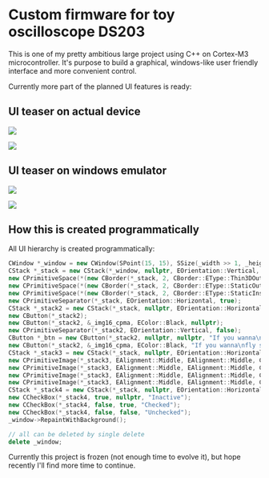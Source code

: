 # Custom firmware for toy oscilloscope DS203
This is one of my pretty ambitious large project using C++ on Cortex-M3 microcontroller. It's purpose to build a graphical, windows-like user friendly interface and more convenient control.

Currently more part of the planned UI features is ready:

## UI teaser on actual device
![](https://raw.github.com/SwInDaMix/swindamix.github.io/master/docs/EtaOscilloscope/UI_teaser1.jpg)

![](https://raw.github.com/SwInDaMix/swindamix.github.io/master/docs/EtaOscilloscope/UI_teaser2.jpg)

## UI teaser on windows emulator
![](https://raw.github.com/SwInDaMix/swindamix.github.io/master/docs/EtaOscilloscope/UI_teaser_on_emulator1.png)

![](https://raw.github.com/SwInDaMix/swindamix.github.io/master/docs/EtaOscilloscope/UI_teaser_on_emulator2.png)

## How this is created programmatically
All UI hierarchy is created programmatically:

```c++
CWindow *_window = new CWindow(SPoint(15, 15), SSize(_width >> 1, _height >> 1), nullptr, "Main window", CWindow::EStyleFlags::Border);
CStack *_stack = new CStack(*_window, nullptr, EOrientation::Vertical, EAlignmentEx::Stretch, CStack::EAlignmentStack::FillFirst, false);
new CPrimitiveSpace(*(new CBorder(*_stack, 2, CBorder::EType::Thin3DOutside, EColor::Cyan)), SSize(200, 28));
new CPrimitiveSpace(*(new CBorder(*_stack, 2, CBorder::EType::StaticOutside, EColor::_Invalid)), SSize(230, 21));
new CPrimitiveSpace(*(new CBorder(*_stack, 2, CBorder::EType::StaticInside, EColor::_Invalid)), SSize(180, 33));
new CPrimitiveSeparator(*_stack, EOrientation::Horizontal, true);
CStack *_stack2 = new CStack(*_stack, nullptr, EOrientation::Horizontal, EAlignmentEx::Stretch, CStack::EAlignmentStack::Spread, false);
new CButton(*_stack2);
new CButton(*_stack2, &_img16_cpma, EColor::Black, nullptr);
new CPrimitiveSeparator(*_stack2, EOrientation::Vertical, false);
CButton *_btn = new CButton(*_stack2, nullptr, nullptr, "If you wanna\nfly so hight -\nKiss my ass,\nand say good-byte"); _btn->ColorForeground_set(EColor::White); _btn->FontIsShadow_set(true);
new CButton(*_stack2, &_img16_cpma, EColor::Black, "If you wanna\nfly so hight -\nKiss my ass,\nand say good-byte");
CStack *_stack3 = new CStack(*_stack, nullptr, EOrientation::Horizontal, EAlignmentEx::Middle, CStack::EAlignmentStack::Middle, false);
new CPrimitiveImage(*_stack3, EAlignment::Middle, EAlignment::Middle, CFrame::s_img1_frame_close, nullptr, nullptr);
new CPrimitiveImage(*_stack3, EAlignment::Middle, EAlignment::Middle, CFrame::s_img1_frame_close, nullptr, EColor::Yellow);
new CPrimitiveImage(*_stack3, EAlignment::Middle, EAlignment::Middle, CFrame::s_img1_frame_close, EColor::Red, nullptr);
new CPrimitiveImage(*_stack3, EAlignment::Middle, EAlignment::Middle, CFrame::s_img1_frame_close, EColor::Green, EColor::White);
CStack *_stack4 = new CStack(*_stack, nullptr, EOrientation::Horizontal, EAlignmentEx::Middle, CStack::EAlignmentStack::Middle, false);
new CCheckBox(*_stack4, true, nullptr, "Inactive");
new CCheckBox(*_stack4, false, true, "Checked");
new CCheckBox(*_stack4, false, false, "Unchecked");
_window->RepaintWithBackground();

// all can be deleted by single delete
delete _window;
```

Currently this project is frozen (not enough time to evolve it), but hope recently I'll find more time to continue.
